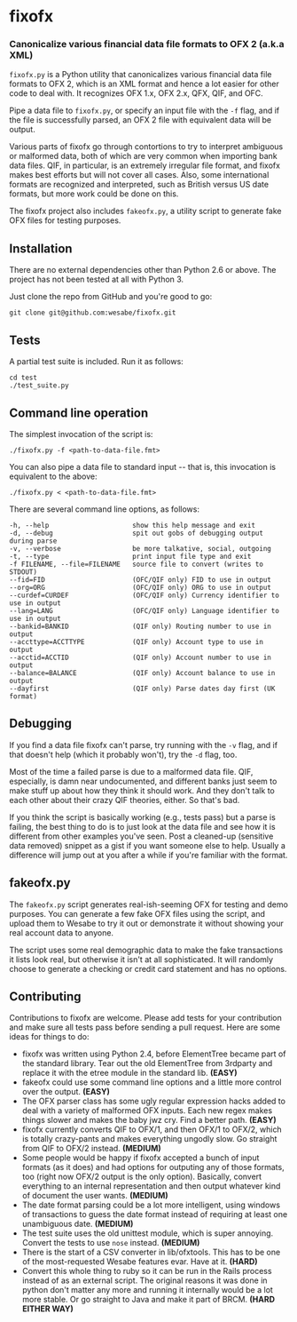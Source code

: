 # fixofx #
### Canonicalize various financial data file formats to OFX 2 (a.k.a XML) ###

`fixofx.py` is a Python utility that canonicalizes various financial data file
formats to OFX 2, which is an XML format and hence a lot easier for other code
to deal with. It recognizes OFX 1.x, OFX 2.x, QFX, QIF, and OFC.

Pipe a data file to `fixofx.py`, or specify an input file with the `-f` flag, and
if the file is successfully parsed, an OFX 2 file with equivalent data will
be output.

Various parts of fixofx go through contortions to try to interpret ambiguous
or malformed data, both of which are very common when importing bank data
files. QIF, in particular, is an extremely irregular file format, and fixofx
makes best efforts but will not cover all cases. Also, some international
formats are recognized and interpreted, such as British versus US date
formats, but more work could be done on this.

The fixofx project also includes `fakeofx.py`, a utility script to generate fake
OFX files for testing purposes.

## Installation ##

There are no external dependencies other than Python 2.6 or above. The project
has not been tested at all with Python 3.

Just clone the repo from GitHub and you're good to go:

    git clone git@github.com:wesabe/fixofx.git

## Tests ##

A partial test suite is included. Run it as follows:
    
    cd test
    ./test_suite.py

## Command line operation ##

The simplest invocation of the script is:

    ./fixofx.py -f <path-to-data-file.fmt>
    
You can also pipe a data file to standard input -- that is, this invocation
is equivalent to the above:

    ./fixofx.py < <path-to-data-file.fmt>

There are several command line options, as follows:

    -h, --help                     show this help message and exit
    -d, --debug                    spit out gobs of debugging output during parse
    -v, --verbose                  be more talkative, social, outgoing
    -t, --type                     print input file type and exit
    -f FILENAME, --file=FILENAME   source file to convert (writes to STDOUT)
    --fid=FID                      (OFC/QIF only) FID to use in output
    --org=ORG                      (OFC/QIF only) ORG to use in output
    --curdef=CURDEF                (OFC/QIF only) Currency identifier to use in output
    --lang=LANG                    (OFC/QIF only) Language identifier to use in output
    --bankid=BANKID                (QIF only) Routing number to use in output
    --accttype=ACCTTYPE            (QIF only) Account type to use in output
    --acctid=ACCTID                (QIF only) Account number to use in output
    --balance=BALANCE              (QIF only) Account balance to use in output
    --dayfirst                     (QIF only) Parse dates day first (UK format)

## Debugging ##

If you find a data file fixofx can't parse, try running with the `-v` flag,
and if that doesn't help (which it probably won't), try the `-d` flag, too.

Most of the time a failed parse is due to a malformed data file. QIF,
especially, is damn near undocumented, and different banks just seem to make
stuff up about how they think it should work. And they don't talk to each
other about their crazy QIF theories, either. So that's bad.

If you think the script is basically working (e.g., tests pass) but a parse is
failing, the best thing to do is to just look at the data file and see how it
is different from other examples you've seen. Post a cleaned-up (sensitive
data removed) snippet as a gist if you want someone else to help. Usually a
difference will jump out at you after a while if you're familiar with the
format.

## fakeofx.py ##

The `fakeofx.py` script generates real-ish-seeming OFX for testing and demo
purposes. You can generate a few fake OFX files using the script, and upload
them to Wesabe to try it out or demonstrate it without showing your real
account data to anyone.

The script uses some real demographic data to make the fake transactions it
lists look real, but otherwise it isn't at all sophisticated. It will randomly
choose to generate a checking or credit card statement and has no options.

## Contributing ##

Contributions to fixofx are welcome. Please add tests for your contribution
and make sure all tests pass before sending a pull request. Here are some
ideas for things to do:

* fixofx was written using Python 2.4, before ElementTree became part of the
  standard library. Tear out the old ElementTree from 3rdparty and replace it
  with the etree module in the standard lib. **(EASY)**
* fakeofx could use some command line options and a little more control over
  the output. **(EASY)**
* The OFX parser class has some ugly regular expression hacks added to deal
  with a variety of malformed OFX inputs. Each new regex makes things slower
  and makes the baby jwz cry. Find a better path. **(EASY)**
* fixofx currently converts QIF to OFX/1, and then OFX/1 to OFX/2, which is
  totally crazy-pants and makes everything ungodly slow. Go straight from QIF
  to OFX/2 instead. **(MEDIUM)**
* Some people would be happy if fixofx accepted a bunch of input formats (as
  it does) and had options for outputing any of those formats, too (right now
  OFX/2 output is the only option). Basically, convert everything to an
  internal representation and then output whatever kind of document the user
  wants. **(MEDIUM)**
* The date format parsing could be a lot more intelligent, using windows of
  transactions to guess the date format instead of requiring at least one
  unambiguous date. **(MEDIUM)**
* The test suite uses the old unittest module, which is super annoying.
  Convert the tests to use `nose` instead. **(MEDIUM)**
* There is the start of a CSV converter in lib/ofxtools. This has to be one of
  the most-requested Wesabe features evar. Have at it. **(HARD)**
* Convert this whole thing to ruby so it can be run in the Rails process
  instead of as an external script. The original reasons it was done in python
  don't matter any more and running it internally would be a lot more stable.
  Or go straight to Java and make it part of BRCM. **(HARD EITHER WAY)**
